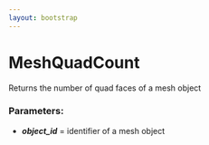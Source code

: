 ```yaml
---
layout: bootstrap
---
```


# MeshQuadCount

Returns the number of quad faces of a mesh object
        

### Parameters:

- ***object_id*** = identifier of a mesh object
        


